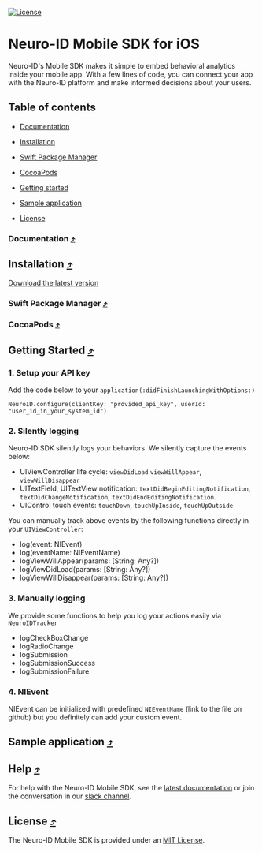 [![License](https://img.shields.io/badge/License-MIT-lightgrey.svg)](https://github.com/Neuro-ID/mobile-sdk-ios/blob/master/LICENSE)

# Neuro-ID Mobile SDK for iOS

Neuro-ID's Mobile SDK makes it simple to embed behavioral analytics inside your mobile app. With a few lines of code, you can connect your app with the Neuro-ID platform and make informed decisions about your users.

## Table of contents

- [Documentation](#documentation-)

- [Installation](#installation-)

- [Swift Package Manager](#swift-package-manager-)

- [CocoaPods](#cocoapods-)

- [Getting started](#getting-started-)

- [Sample application](#sample-application-)

- [License](#license-)

### Documentation [⤴](#table-of-contents)

## Installation [⤴](#table-of-contents)

<a href="https://github.com/Neuro-ID/mobile-sdk-ios/releases/latest">Download the latest version</a>

### Swift Package Manager [⤴](#table-of-contents)

### CocoaPods [⤴](#table-of-contents)

## Getting Started [⤴](#table-of-contents)

### 1. Setup your API key

Add the code below to your `application(:didFinishLaunchingWithOptions:)`

`NeuroID.configure(clientKey: "provided_api_key", userId: "user_id_in_your_system_id")`

### 2. Silently logging

Neuro-ID SDK silently logs your behaviors. We silently capture the events below:

- UIViewController life cycle: `viewDidLoad` `viewWillAppear`, `viewWillDisappear`
- UITextField, UITextView notification: `textDidBeginEditingNotification`, `textDidChangeNotification`, `textDidEndEditingNotification`.
- UIControl touch events: `touchDown`, `touchUpInside`, `touchUpOutside`

You can manually track above events by the following functions directly in your `UIViewController`:

- log(event: NIEvent)
- log(eventName: NIEventName)
- logViewWillAppear(params: [String: Any?])
- logViewDidLoad(params: [String: Any?])
- logViewWillDisappear(params: [String: Any?])

### 3. Manually logging

We provide some functions to help you log your actions easily via `NeuroIDTracker`

- logCheckBoxChange
- logRadioChange
- logSubmission
- logSubmissionSuccess
- logSubmissionFailure

### 4. NIEvent

NIEvent can be initialized with predefined `NIEventName` (link to the file on github) but you definitely can add your custom event.

## Sample application [⤴](#table-of-contents)

## Help [⤴](#table-of-contents)

For help with the Neuro-ID Mobile SDK, see the [latest documentation]() or join the conversation in our [slack channel]().

## License [⤴](#table-of-contents)

The Neuro-ID Mobile SDK is provided under an [MIT License](LICENSE).
